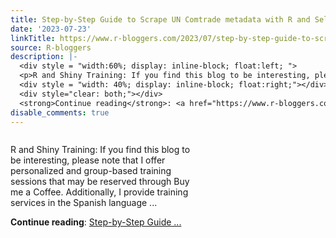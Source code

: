 ```yaml
---
title: Step-by-Step Guide to Scrape UN Comtrade metadata with R and Selenium
date: '2023-07-23'
linkTitle: https://www.r-bloggers.com/2023/07/step-by-step-guide-to-scrape-un-comtrade-metadata-with-r-and-selenium/
source: R-bloggers
description: |-
  <div style = "width:60%; display: inline-block; float:left; ">
  <p>R and Shiny Training: If you find this blog to be interesting, please note that I offer personalized and group-based training sessions that may be reserved through Buy me a Coffee. Additionally, I provide training services in the Spanish language ...</p></div>
  <div style = "width: 40%; display: inline-block; float:right;"></div>
  <div style="clear: both;"></div>
  <strong>Continue reading</strong>: <a href="https://www.r-bloggers.com/2023/07/step-by-step-guide-to-scrape-un-comtrade-metadata-with-r-and-selenium/">Step-by-Step Guide  ...
disable_comments: true
---
```

<div style = "width:60%; display: inline-block; float:left; ">
<p>R and Shiny Training: If you find this blog to be interesting, please note that I offer personalized and group-based training sessions that may be reserved through Buy me a Coffee. Additionally, I provide training services in the Spanish language ...</p></div>
<div style = "width: 40%; display: inline-block; float:right;"></div>
<div style="clear: both;"></div>
<strong>Continue reading</strong>: <a href="https://www.r-bloggers.com/2023/07/step-by-step-guide-to-scrape-un-comtrade-metadata-with-r-and-selenium/">Step-by-Step Guide  ...